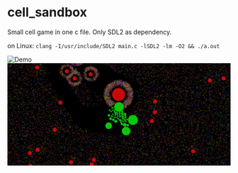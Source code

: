# cell_sandbox

Small cell game in one c file.
Only SDL2 as dependency.

on Linux:
`clang -I/usr/include/SDL2 main.c -lSDL2 -lm -O2 && ./a.out`

![Demo](cell_sandbox.gif)
![Cell](cell_sandbox.png)
